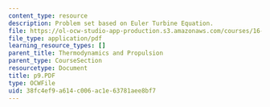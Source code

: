```yaml
---
content_type: resource
description: Problem set based on Euler Turbine Equation.
file: https://ol-ocw-studio-app-production.s3.amazonaws.com/courses/16-01-unified-engineering-i-ii-iii-iv-fall-2005-spring-2006/38fc4ef9a614c006ac1e63781aee8bf7_p9.PDF
file_type: application/pdf
learning_resource_types: []
parent_title: Thermodynamics and Propulsion
parent_type: CourseSection
resourcetype: Document
title: p9.PDF
type: OCWFile
uid: 38fc4ef9-a614-c006-ac1e-63781aee8bf7
---
```

